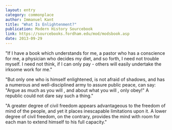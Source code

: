 ```yaml
---
layout: entry
category: commonplace
author: Immanuel Kant
title: "What Is Enlightenment?"
publication: Modern History Sourcebook
link: https://sourcebooks.fordham.edu/mod/modsbook.asp
date: 2013-09-29
---
```


"If I have a book which understands for me, a pastor who has a conscience for me, a physician who decides my diet, and so forth, I need not trouble myself. I need not think, if I can only pay - others will easily undertake the irksome work for me."

"But only one who is himself enlightened, is not afraid of shadows, and has a numerous and well-disciplined army to assure public peace, can say: "Argue as much as you will , and about what you will , only obey!" A republic could not dare say such a thing."

"A greater degree of civil freedom appears advantageous to the freedom of mind of the people, and yet it places inescapable limitations upon it. A lower degree of civil freedom, on the contrary, provides the mind with room for each man to extend himself to his full capacity."
